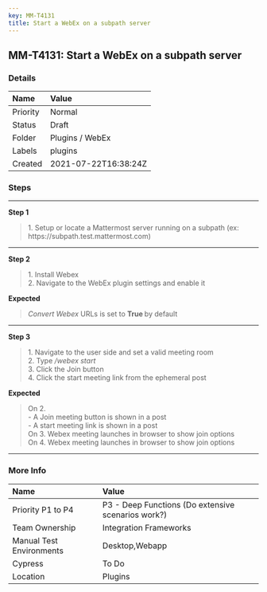 ```yaml
---
key: MM-T4131
title: Start a WebEx on a subpath server
---
```


## MM-T4131: Start a WebEx on a subpath server

### Details

| Name     | Value                |
| :------- | :------------------- |
| Priority | Normal               |
| Status   | Draft                |
| Folder   | Plugins / WebEx      |
| Labels   | plugins              |
| Created  | 2021-07-22T16:38:24Z |

### Steps

<hr/>

**Step 1**

> <article>1. Setup or locate a Mattermost server running on a subpath (ex: https://subpath.test.mattermost.com)</article>

<hr/>

**Step 2**

> <article>1. Install Webex<br />2. Navigate to the WebEx plugin settings and enable it</article>

**Expected**

> <article><em>Convert Webex </em>URLs is set to <strong>True </strong>by default </article>

<hr/>

**Step 3**

> <article>1. Navigate to the user side and set a valid meeting room<br />2. Type <em>/webex start </em><br />3. Click the Join button<br />4. Click the start meeting link from the ephemeral post</article>

**Expected**

> <article>On 2.<br />- A Join meeting button is shown in a post<br />- A start meeting link is shown in a post<br />On 3. Webex meeting launches in browser to show join options<br />On 4. Webex meeting launches in browser to show join options</article>

<hr/>

### More Info

| Name                     | Value                                              |
| :----------------------- | :------------------------------------------------- |
| Priority P1 to P4        | P3 - Deep Functions (Do extensive scenarios work?) |
| Team Ownership           | Integration Frameworks                             |
| Manual Test Environments | Desktop,Webapp                                     |
| Cypress                  | To Do                                              |
| Location                 | Plugins                                            |
